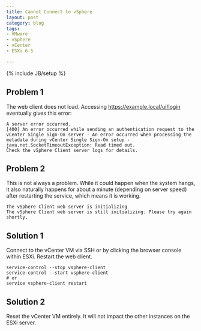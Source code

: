 ```yaml
---
title: Cannot Connect to vSphere
layout: post
category: blog
tags:
- VMware
- vSphere
- vCenter
- ESXi 6.5

---
```

{% include JB/setup %}

## Problem 1

The web client does not load. Accessing https://example.local/ui/login eventually gives this error:

```
A server error occurred.
[400] An error occurred while sending an authentication request to the vCenter Single Sign-On server - An error occurred when processing the metadata during vCenter Single Sign-On setup - java.net.SocketTimeoutException: Read timed out.
Check the vSphere Client server logs for details.
```

## Problem 2

This is not always a problem. While it could happen when the system hangs, it also naturally happens for about a minute (depending on server speed) after restarting the service, which means it is working.

```
The vSphere Client web server is initializing
The vSphere Client web server is still initializing. Please try again shortly.
```

## Solution 1

Connect to the vCenter VM via SSH or by clicking the browser console within ESXi. Restart the web client.

```
service-control --stop vsphere-client
service-control --start vsphere-client
# or
service vsphere-client restart
```

## Solution 2

Reset the vCenter VM entirely. It will not impact the other instances on the ESXi server.
